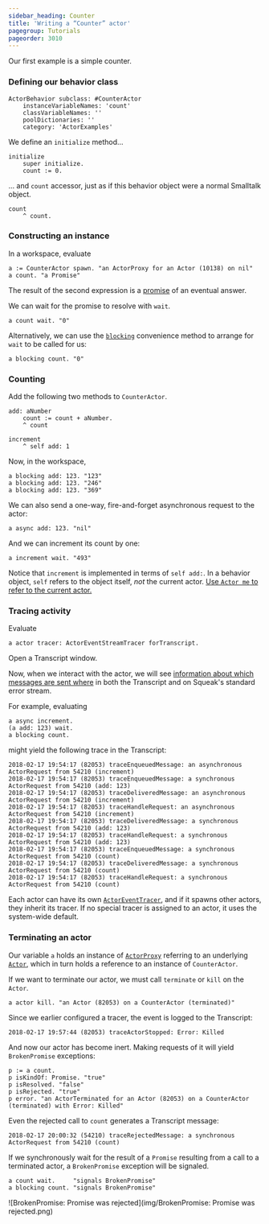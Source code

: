 ```yaml
---
sidebar_heading: Counter
title: 'Writing a “Counter” actor'
pagegroup: Tutorials
pageorder: 3010
---
```


Our first example is a simple counter.

### Defining our behavior class

```smalltalk
ActorBehavior subclass: #CounterActor
    instanceVariableNames: 'count'
    classVariableNames: ''
    poolDictionaries: ''
    category: 'ActorExamples'
```

We define an `initialize` method...

```smalltalk
initialize
    super initialize.
    count := 0.
```

... and `count` accessor, just as if this behavior object were a
normal Smalltalk object.

```smalltalk
count
    ^ count.
```

### Constructing an instance

In a workspace, evaluate

```smalltalk
a := CounterActor spawn. "an ActorProxy for an Actor (10138) on nil"
a count. "a Promise"
```

The result of the second expression is a [promise](promises.html) of
an eventual answer.

We can wait for the promise to resolve with `wait`.

```
a count wait. "0"
```

Alternatively, we can use the [`blocking`](proxies.html#blocking-rpc)
convenience method to arrange for `wait` to be called for us:

```
a blocking count. "0"
```

### Counting

Add the following two methods to `CounterActor`.

```smalltalk
add: aNumber
    count := count + aNumber.
    ^ count
```
```smalltalk
increment
    ^ self add: 1
```

Now, in the workspace,

```smalltalk
a blocking add: 123. "123"
a blocking add: 123. "246"
a blocking add: 123. "369"
```

We can also send a one-way, fire-and-forget asynchronous request to the actor:

```smalltalk
a async add: 123. "nil"
```

And we can increment its count by one:

```smalltalk
a increment wait. "493"
```

Notice that `increment` is implemented in terms of `self add:`. In a
behavior object, `self` refers to the object itself, *not* the current
actor.
[Use `Actor me` to refer to the current actor.](processes.html#implementing-a-behavior)

### Tracing activity

Evaluate

```smalltalk
a actor tracer: ActorEventStreamTracer forTranscript.
```

Open a Transcript window.

Now, when we interact with the actor, we will see
[information about which messages are sent where](tracing.html) in
both the Transcript and on Squeak's standard error stream.

For example, evaluating

```smalltalk
a async increment.
(a add: 123) wait.
a blocking count.
```

might yield the following trace in the Transcript:

```
2018-02-17 19:54:17 (82053) traceEnqueuedMessage: an asynchronous ActorRequest from 54210 (increment)
2018-02-17 19:54:17 (82053) traceEnqueuedMessage: a synchronous ActorRequest from 54210 (add: 123)
2018-02-17 19:54:17 (82053) traceDeliveredMessage: an asynchronous ActorRequest from 54210 (increment)
2018-02-17 19:54:17 (82053) traceHandleRequest: an asynchronous ActorRequest from 54210 (increment)
2018-02-17 19:54:17 (82053) traceDeliveredMessage: a synchronous ActorRequest from 54210 (add: 123)
2018-02-17 19:54:17 (82053) traceHandleRequest: a synchronous ActorRequest from 54210 (add: 123)
2018-02-17 19:54:17 (82053) traceEnqueuedMessage: a synchronous ActorRequest from 54210 (count)
2018-02-17 19:54:17 (82053) traceDeliveredMessage: a synchronous ActorRequest from 54210 (count)
2018-02-17 19:54:17 (82053) traceHandleRequest: a synchronous ActorRequest from 54210 (count)
```

Each actor can have its own [`ActorEventTracer`](tracing.html), and if
it spawns other actors, they inherit its tracer. If no special tracer
is assigned to an actor, it uses the system-wide default.

### Terminating an actor

Our variable `a` holds an instance of [`ActorProxy`](proxies.html)
referring to an underlying [`Actor`](processes.html), which in turn
holds a reference to an instance of `CounterActor`.

If we want to terminate our actor, we must call `terminate` or `kill`
on the `Actor`.

```smalltalk
a actor kill. "an Actor (82053) on a CounterActor (terminated)"
```

Since we earlier configured a tracer, the event is logged to the
Transcript:

```
2018-02-17 19:57:44 (82053) traceActorStopped: Error: Killed
```

And now our actor has become inert. Making requests of it will yield
`BrokenPromise` exceptions:

```smalltalk
p := a count.
p isKindOf: Promise. "true"
p isResolved. "false"
p isRejected. "true"
p error. "an ActorTerminated for an Actor (82053) on a CounterActor (terminated) with Error: Killed"
```

Even the rejected call to `count` generates a Transcript message:

```
2018-02-17 20:00:32 (54210) traceRejectedMessage: a synchronous ActorRequest from 54210 (count)
```

If we synchronously wait for the result of a `Promise` resulting from
a call to a terminated actor, a `BrokenPromise` exception will be
signaled.

```smalltalk
a count wait.     "signals BrokenPromise"
a blocking count. "signals BrokenPromise"
```

![BrokenPromise: Promise was rejected](img/BrokenPromise: Promise was rejected.png)
